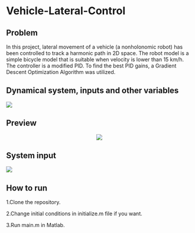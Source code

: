 # Vehicle-Lateral-Control
## Problem
In this project, lateral movement of a vehicle (a nonholonomic robot) has been controlled to track a harmonic path in 2D space.
The robot model is a simple bicycle model that is suitable when velocity is lower than 15 km/h. The controller is a modified PID. To find the best PID gains, a Gradient Descent Optimization Algorithm was utilized.


## Dynamical system, inputs and other variables
<div align="left">
  <img src="https://github.com/MustafaLotfi/Vehicle-Lateral-Control/blob/main/docs/images/1.png">
</div>

## Preview
<div align="center">
  <img src="https://github.com/MustafaLotfi/Vehicle-Lateral-Control/blob/main/docs/images/2.gif">
</div>

## System input
<div align="left">
  <img src="https://github.com/MustafaLotfi/Vehicle-Lateral-Control/blob/main/docs/images/3.jpg">
</div>

## How to run
1.Clone the repository.

2.Change initial conditions in initialize.m file if you want.

3.Run main.m in Matlab.
